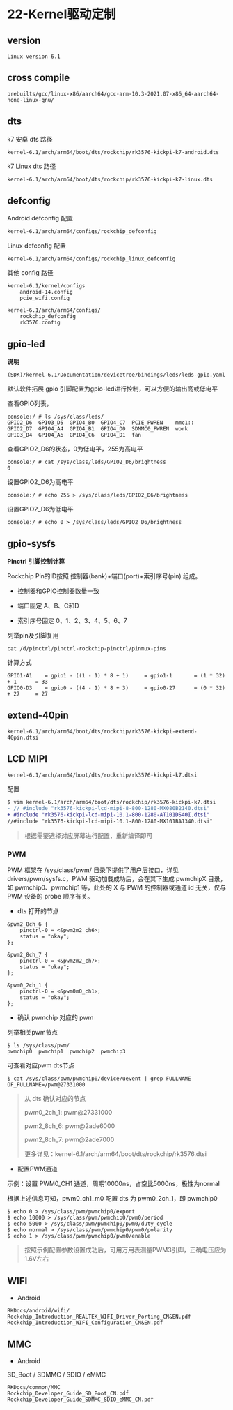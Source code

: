 # 22-Kernel驱动定制

## version

```
Linux version 6.1
```



## cross compile

```
prebuilts/gcc/linux-x86/aarch64/gcc-arm-10.3-2021.07-x86_64-aarch64-none-linux-gnu/
```



## dts

k7 安卓 dts 路径

```
kernel-6.1/arch/arm64/boot/dts/rockchip/rk3576-kickpi-k7-android.dts
```

k7 Linux dts 路径

```
kernel-6.1/arch/arm64/boot/dts/rockchip/rk3576-kickpi-k7-linux.dts
```



## defconfig

Android defconfig 配置

```makefile
kernel-6.1/arch/arm64/configs/rockchip_defconfig
```

Linux defconfig 配置

```
kernel-6.1/arch/arm64/configs/rockchip_linux_defconfig
```

其他 config 路径

```
kernel-6.1/kernel/configs
	android-14.config 
	pcie_wifi.config 
	
kernel-6.1/arch/arm64/configs/
	rockchip_defconfig 
	rk3576.config
```



## gpio-led 

**说明**

```
(SDK)/kernel-6.1/Documentation/devicetree/bindings/leds/leds-gpio.yaml
```

默认软件拓展 gpio 引脚配置为gpio-led进行控制，可以方便的输出高或低电平

查看GPIO列表，

```shell
console:/ # ls /sys/class/leds/
GPIO2_D6  GPIO3_D5  GPIO4_B0  GPIO4_C7  PCIE_PWREN    mmc1::
GPIO2_D7  GPIO4_A4  GPIO4_B1  GPIO4_D0  SDMMC0_PWREN  work
GPIO3_D4  GPIO4_A6  GPIO4_C6  GPIO4_D1  fan
```

查看GPIO2_D6的状态，0为低电平，255为高电平

```
console:/ # cat /sys/class/leds/GPIO2_D6/brightness
0
```

设置GPIO2_D6为高电平

```
console:/ # echo 255 > /sys/class/leds/GPIO2_D6/brightness
```

设置GPIO2_D6为低电平

```
console:/ # echo 0 > /sys/class/leds/GPIO2_D6/brightness
```



## gpio-sysfs

**Pinctrl 引脚控制计算**  

Rockchip Pin的ID按照 控制器(bank)+端口(port)+索引序号(pin) 组成。

* 控制器和GPIO控制器数量一致

* 端口固定 A、B、C和D

* 索引序号固定 0、1、2、3、4、5、6、7

列举pin及引脚复用

```
cat /d/pinctrl/pinctrl-rockchip-pinctrl/pinmux-pins
```

计算方式

```
GPIO1-A1	= gpio1 - ((1 - 1) * 8 + 1)		= gpio1-1		= (1 * 32) + 1 		= 33
GPIO0-D3	= gpio0 - ((4 - 1) * 8 + 3)		= gpio0-27 		= (0 * 32) + 27 	= 27
```



## extend-40pin

```
kernel-6.1/arch/arm64/boot/dts/rockchip/rk3576-kickpi-extend-40pin.dtsi
```



## LCD MIPI

```
kernel-6.1/arch/arm64/boot/dts/rockchip/rk3576-kickpi-k7.dtsi
```

配置

```diff
$ vim kernel-6.1/arch/arm64/boot/dts/rockchip/rk3576-kickpi-k7.dtsi
- // #include "rk3576-kickpi-lcd-mipi-8-800-1280-MX080B2140.dtsi"
+ #include "rk3576-kickpi-lcd-mipi-10.1-800-1280-AT101DS40I.dtsi"
//#include "rk3576-kickpi-lcd-mipi-10.1-800-1280-MX101BA1340.dtsi"
```

> 根据需要选择对应屏幕进行配置，重新编译即可



### PWM

PWM 框架在 /sys/class/pwm/ 目录下提供了用户层接口，详见 drivers/pwm/sysfs.c，PWM 驱动加载成功后，会在其下生成 pwmchipX 目录，如 pwmchip0、pwmchip1 等，此处的 X 与 PWM 的控制器或通道 id 无关，仅与 PWM 设备的 probe 顺序有关。

* dts 打开的节点

```
&pwm2_8ch_6 {
	pinctrl-0 = <&pwm2m2_ch6>;
	status = "okay";
};

&pwm2_8ch_7 {
	pinctrl-0 = <&pwm2m2_ch7>;
	status = "okay";
};

&pwm0_2ch_1 {
	pinctrl-0 = <&pwm0m0_ch1>;
	status = "okay";
};
```

* 确认 pwmchip 对应的 pwm



列举相关pwm节点

```
$ ls /sys/class/pwm/
pwmchip0  pwmchip1  pwmchip2  pwmchip3
```

可查看对应pwm dts节点

```
$ cat /sys/class/pwm/pwmchip0/device/uevent | grep FULLNAME
OF_FULLNAME=/pwm@27331000
```

>从 dts 确认对应的节点 
>
>pwm0_2ch_1: pwm@27331000
>
>pwm2_8ch_6: pwm@2ade6000
>
>pwm2_8ch_7: pwm@2ade7000
>
>更多详见：kernel-6.1/arch/arm64/boot/dts/rockchip/rk3576.dtsi



* 配置PWM通道

示例：设置 PWM0_CH1 通道，周期10000ns，占空比5000ns，极性为normal

根据上述信息可知，pwm0_ch1_m0 配置 dts 为 pwm0_2ch_1，即 pwmchip0

```
$ echo 0 > /sys/class/pwm/pwmchip0/export
$ echo 10000 > /sys/class/pwm/pwmchip0/pwm0/period
$ echo 5000 > /sys/class/pwm/pwmchip0/pwm0/duty_cycle
$ echo normal > /sys/class/pwm/pwmchip0/pwm0/polarity
$ echo 1 > /sys/class/pwm/pwmchip0/pwm0/enable
```

> 按照示例配置参数设置成功后，可用万用表测量PWM3引脚，正确电压应为1.6V左右





## WIFI

* Android

```
RKDocs/android/wifi/
Rockchip_Introduction_REALTEK_WIFI_Driver_Porting_CN&EN.pdf
Rockchip_Introduction_WIFI_Configuration_CN&EN.pdf
```



## MMC

* Android

SD_Boot / SDMMC / SDIO / eMMC

```
RKDocs/common/MMC
Rockchip_Developer_Guide_SD_Boot_CN.pdf
Rockchip_Developer_Guide_SDMMC_SDIO_eMMC_CN.pdf
```





